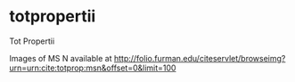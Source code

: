 totpropertii
============

Tot Propertii

Images of MS N available at
http://folio.furman.edu/citeservlet/browseimg?urn=urn:cite:totprop:msn&offset=0&limit=100
